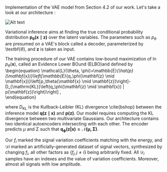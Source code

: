 Implementation of the VAE model from Section 4.2 of our work. Let's take a look at our architecture :

<img src="/architecture.jpg" alt="Alt text">

Variational inference aims at finding the true conditional
probability distribution $\mathbf{p_\theta(x \mid z)}$  over the latent variables. The parameters such as $p_\theta$ are presumed on a VAE's block called a decoder, parameterized by \textbf{$\theta$}, and $\mathbf{z}$ is taken as input.

The training procedure of our VAE contains low-bound maximization of $\ln p_\theta(\mathbf{x})$, called an Evidence Lower BOund (ELBO)and defined by  
\begin{equation}
\mathcal{L}(\theta, \phi)=\mathbb{E}_{\hat{p}(\mathbf{x})}\left[\mathbb{E}_{q_\phi(\mathbf{z} \mid \mathbf{x})}\left[p_\theta(\mathbf{x} \mid \mathbf{z})\right]-D_{\mathrm{KL}}\left(q_\phi(\mathbf{z} \mid \mathbf{x}) \| p(\mathbf{z})\right)\right] ,   
\end{equation}

where $D_{\mathrm{KL}}$ is the Kullback-Leibler (KL) divergence \cite{bshop} between the inference model $\mathbf{q(z \mid x)}$ and $\mathbf{p(z)}$. Our model requires computing the KL divergence between two multivariate Gaussians. Our architecture contains two identical autoencoders intersecting with each other. The encoder predicts $\mu$ and $\Sigma$ such that $\mathbf{q_\phi(z|x) = \mathcal{N} (\mu, \Sigma)}$. 

Our $f_i$ marked the signal variation coefficients matching with the energy, and $\mathcal{D}i$ marked an artificially-generated dataset of signal vectors, synthesized by changing $f_i$, all other factors as $\left\{f_j, j \neq i\right\}$ being arbitrarily fixed. All $\mathcal{D}_i$ samples have an indexes and the value of variation coefficients. Moreover, almost all signals with low amplitude.

